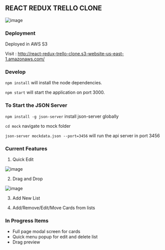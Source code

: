 ## REACT REDUX TRELLO CLONE

![image](https://user-images.githubusercontent.com/8594076/45518277-8fe38a00-b7ce-11e8-9abb-0816c2ae3ad9.png)

### Deployment 

Deployed in AWS S3 

Visit : http://react-redux-trello-clone.s3-website-us-east-1.amazonaws.com/

### Develop

`npm install` will install the node dependencies.

`npm start` will start the application on port 3000.

### To Start the JSON Server

`npm install -g json-server` install json-server globally

`cd mock` navigate to mock folder

`json-server mockdata.json --port=3456` will run the api server in port 3456

### Current Features
1. Quick Edit

![image](https://user-images.githubusercontent.com/8594076/45518308-a7227780-b7ce-11e8-9d5b-7e11820efdff.png)

2. Drag and Drop

![image](https://user-images.githubusercontent.com/8594076/45518397-f8326b80-b7ce-11e8-9b30-01cb40398253.png)

3. Add New List

4. Add/Remove/Edit/Move Cards from lists

### In Progress Items

* Full page modal screen for cards
* Quick menu popup for edit and delete list
* Drag preview
